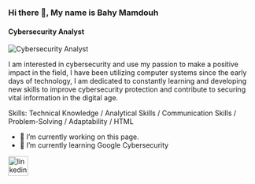 ### Hi there 👋, My name is Bahy Mamdouh
#### Cybersecurity Analyst
![Cybersecurity Analyst](https://blog.nettconn.net/hubfs/Imported%20sitepage%20images/hero-wfh-cybersecurity.png)

I am interested in cybersecurity and use my passion to make a positive impact in the field, I have been utilizing computer systems since the early days of technology, I am dedicated to constantly learning and developing new skills to improve cybersecurity protection and contribute to securing vital information in the digital age.

Skills: Technical Knowledge / Analytical Skills / Communication Skills / Problem-Solving / Adaptability / HTML

- 🔭 I’m currently working on this page. 
- 🌱 I’m currently learning Google Cybersecurity  


[<img src='https://cdn.jsdelivr.net/npm/simple-icons@3.0.1/icons/linkedin.svg' alt='linkedin' height='40'>](https://www.linkedin.com/in/bahy-mamdouh)  

